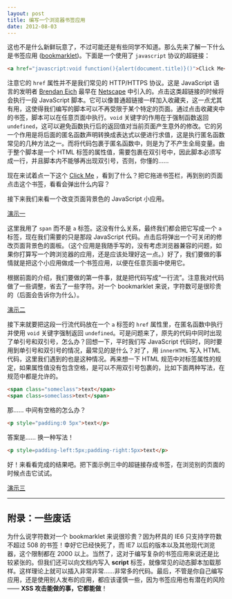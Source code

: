 ```yaml
---
layout: post
title: 编写一个浏览器书签应用
date: 2012-08-03
---
```


这也不是什么新鲜玩意了，不过可能还是有些同学不知道。那么先来了解一下什么是书签应用 ([bookmarklet](https://en.wikipedia.org/wiki/Bookmarklet))。下面是一个使用了 `javascript` 协议的超链接：

```html
<a href="javascript:void function(){alert(document.title)}()">Click Me</a>
```

注意它的 `href` 属性并不是我们常见的 HTTP/HTTPS 协议。这是 JavaScript 语言的发明者 [Brendan Eich](https://en.wikipedia.org/wiki/Brendan_Eich) 最早在 [Netscape](https://en.wikipedia.org/wiki/Netscape_Navigator) 中引入的。点击这类超链接的时候将会执行一段 JavaScript 脚本。它可以像普通超链接一样加入收藏夹，这一点尤其有用，这使得我们编写的脚本可以不再受限于某个特定的页面。通过点击收藏夹中的书签，脚本可以在任意页面中执行。`void` 关键字的作用在于强制函数返回 `undefined`，这可以避免函数执行后的返回值对当前页面产生意外的修改。它的另一个作用是将后面的匿名函数声明转换成表达式以便进行求值，这是执行匿名函数常见的几种方法之一。而将代码包裹于匿名函数中，则是为了不产生全局变量。由于整个脚本是一个 HTML 标签的属性值，需要包裹在双引号中，因此脚本必须写成一行，并且脚本内不能够再出现双引号，否则，你懂的……

现在来试着点一下这个 <a href="javascript:void function(){alert(document.title)}()">Click Me</a> ，看到了什么？把它拖进书签栏，再到别的页面点击这个书签，看看会弹出什么内容？

接下来我们来看一个改变页面背景色的 JavaScript 小应用。

[演示一](demos/demo-1.html)

这里我用了 `span` 而不是 `a` 标签。这没有什么关系，最终我们都会把它写成一个 `a` 标签，现在我们需要的只是那段 JavaScript 代码。点击后将弹出一个可关闭的修改页面背景色的面板。（这个应用是我随手写的，没有考虑浏览器兼容的问题，如果你打算写一个跨浏览器的应用，还是应该处理好这一点。）好了，我们要做的事情就是把这个小应用做成一个书签应用，以便在任意页面中使用它。

根据前面的介绍，我们要做的第一件事，就是把代码写成“一行流”。注意我对代码做了一些调整，省去了一些字符。对一个 bookmarklet 来说，字符数可是很珍贵的（后面会告诉你为什么）。

[演示二](demos/demo-2.html)

接下来就要把这段一行流代码放在一个 `a` 标签的 `href` 属性里，在匿名函数中执行并使用 `void` 关键字强制返回 `undefined`。可是问题来了，原先的代码中同时出现了单引号和双引号，怎么办？回想一下，平时我们写 JavaScript 代码时，同时要用到单引号和双引号的情况，最常见的是什么？对了，用 <code>innerHTML</code> 写入 HTML 代码，这里我们遇到的也是这种情况。再来想一下 HTML 规范中对标签属性的规定，如果属性值没有包含空格，是可以不用双引号包裹的，比如下面两种写法，在规范中都是允许的。

```html
<span class="someclass">text</span>
<span class=someclass>text</span>
```

那…… 中间有空格的怎么办？

```html
<p style="padding:0 5px">text</p>
```

答案是…… 换一种写法！

```html
<p style=padding-left:5px;padding-right:5px>text</p>
```

好！来看看完成的结果吧。把下面示例三中的超链接存成书签，在浏览别的页面的时候点击它试试。

[演示三](demos/demo-3.html)

---

## 附录：一些废话

为什么说字符数对一个 bookmarklet 来说很珍贵？因为杯具的 IE6 只支持字符数不超过 508 的书签！幸好它已经快死了，而 IE7 以后的版本以及其他现代浏览器，这个限制都在 2000 以上。当然了，这对于编写复杂的书签应用来说还是比较紧张的。但我们还可以向文档内写入 **script** 标签，就像常见的动态脚本加载那样。这样理论上就可以插入非常非常……非常多的代码。最后，不管是你自己编写应用，还是使用别人发布的应用，都应该谨慎一些，因为书签应用也有潜在的风险—— **XSS 攻击能做的事，它都能做**！
